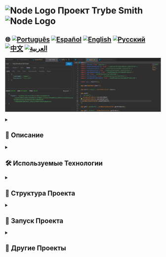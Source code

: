 # <img src="https://cdn-icons-png.flaticon.com/128/5968/5968322.png" alt="Node Logo" width="52" height="30" /> Проект Trybe Smith <img src="https://cdn-icons-png.flaticon.com/128/5968/5968322.png" alt="Node Logo" width="52" height="30" />

## 🌐 [![Português](https://img.shields.io/badge/Português-green)](https://github.com/SamuelRocha91/TrybeSmith/blob/main/README.md) [![Español](https://img.shields.io/badge/Español-yellow)](https://github.com/SamuelRocha91/TrybeSmith/blob/main/README_es.md) [![English](https://img.shields.io/badge/English-blue)](https://github.com/SamuelRocha91/TrybeSmith/blob/main/README_en.md) [![Русский](https://img.shields.io/badge/Русский-lightgrey)](https://github.com/SamuelRocha91/TrybeSmith/blob/main/README_ru.md) [![中文](https://img.shields.io/badge/中文-red)](https://github.com/SamuelRocha91/TrybeSmith/blob/main/README_ch.md) [![العربية](https://img.shields.io/badge/العربية-orange)](https://github.com/SamuelRocha91/TrybeSmith/blob/main/README_ar.md)

![Предварительный просмотр приложения](./assets/trybeSmith.png)

<details>
  <summary><h2>📜 Описание</h2></summary>

  Это оценочный проект, разработанный в модуле BackEnd курса веб-разработки Trybe. Проект включает использование **Typescript**, **Sequelize** и **JWT**. В ходе разработки были улучшены различные навыки:

  - Работа с тестами
  - Использование архитектуры MSC (Модель-Сервис-Контроллер)
  - Создание маршрутов для создания, чтения и обновления информации
  - Аутентификация маршрутов

  Этот проект заключался в создании магазина средневековых предметов с использованием **Typescript** и **Sequelize**. Основное внимание было уделено разработке слоев **Service** и **Controllers**.

</details>

<details>
  <summary><h2>🛠️ Используемые Технологии</h2></summary>

  - **Node.js**
  - **Express**
  - **Typescript**
  - **Sequelize**
  - **MySQL**
  - **JWT (JSON Web Token)**
  - **Docker и Docker Compose**

</details>

<details>
  <summary><h2>📂 Структура Проекта</h2></summary>

  Проект структурирован в соответствии с архитектурой MSC, где ответственность разделена между Моделью, Сервисом и Контроллером. Ниже представлены некоторые из основных реализованных маршрутов:

  ### Маршруты

  - **POST /login**: Выполняет вход пользователя.
  - **POST /products**: Добавляет новый продукт (валидирует имя и цену).
  - **GET /products**: Возвращает все зарегистрированные продукты.
  - **GET /orders**: Возвращает все зарегистрированные заказы.
  - **POST /orders**: Создает новый заказ (валидирует JWT, ID пользователя и ID продукта).

  ### Middleware

  Проект использует несколько middleware для валидации, включая:

  - `validateProducts`: Валидация данных продукта (имя и цена).
  - `validateUser`: Валидация данных пользователя.
  - `validateProductById`: Валидация существования продукта по ID.
  - `validateJWT`: Валидация JWT-токена для аутентификации.

</details>

<details>
  <summary><h2>🚀 Запуск Проекта</h2></summary>

  Чтобы запустить проект, выполните следующие шаги:

  ### Предварительные Требования

  - Установите **Docker** и **Docker Compose**.
  - Установите **Node.js** (необязательно, если вы хотите запускать локально без Docker).

  ### Шаги для Запуска

  1. Клонируйте репозиторий:
     ```bash
     git clone https://github.com/seu_usuario/trybe-smith.git
     cd trybe-smith
     ```

  2. Создайте файл `.env` в корне проекта с следующими переменными окружения:
     ```plaintext
     DB_USER=root
     DB_PASSWORD=password
     DB_HOST=db
     DB_PORT=3306
     DB_NAME=Trybesmith
     JWT_SECRET=secret
     ```

  3. Запустите Docker Compose для сборки и запуска контейнеров:
     ```bash
     docker-compose up --build
     ```

  4. Доступ к API через браузер или инструмент API (например, Postman) по адресу `http://localhost:3001`.

</details>

<details>
  <summary><h2>🔗 Другие Проекты</h2></summary>

  - ⚽ [Typescript FootBall API](https://github.com/SamuelRocha91/trybeFutebolClube/blob/main/README_ru.md)
  - 🐉 [Trybers and Dragons](https://github.com/SamuelRocha91/trybeAndDragons/blob/main/README_ru.md)
  - 🪧 [Blogs Api](https://github.com/SamuelRocha91/BlogsApi/blob/main/README_ru.md)

</details>

